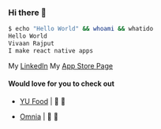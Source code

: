 ### Hi there 👋

<!--
**vivaanxr/vivaanxr** is a ✨ _special_ ✨ repository because its `README.md` (this file) appears on your GitHub profile.

Here are some ideas to get you started:

- 🔭 I’m currently working on ...
- 🌱 I’m currently learning ...
- 👯 I’m looking to collaborate on ...
- 🤔 I’m looking for help with ...
- 💬 Ask me about ...
- 📫 How to reach me: ...
- 😄 Pronouns: ...
- ⚡ Fun fact: ...
-->

```bash
$ echo "Hello World" && whoami && whatido
Hello World
Vivaan Rajput
I make react native apps
```

 My  [LinkedIn](https://www.linkedin.com/in/vivaan-rajput-39882418a/)
 My [App Store Page](https://apps.apple.com/us/developer/vivaan-rajput/id1547692927)

#### Would love for you to check out
- [YU Food](https://apps.apple.com/us/app/yu-food-yorku/id1547692715) | 📲 
- [Omnia](https://github.com/vivaanxr/Omnia) | 📲 
  
  </details>
</details>






